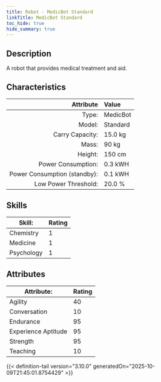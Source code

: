 ```yaml
---
title: Robot - MedicBot Standard
linkTitle: MedicBot Standard
toc_hide: true
hide_summary: true
---
```

<!-- This is generated by the MarsSim HelpGenertor, do not edit. -->

## Description

A robot that provides medical treatment and aid.

## Characteristics

| Attribute      | Value |
|--------:|:------|
|Type:|MedicBot|
|Model:|Standard|
|Carry Capacity:|15.0 kg|
|Mass:|90 kg|
|Height:|150 cm|
|Power Consumption:|0.3 kWH|
|Power Consumption (standby):|0.1 kWH|
|Low Power Threshold:|20.0 %|

## Skills
|Skill:|Rating|
|-------|-------|
|Chemistry|1|
|Medicine|1|
|Psychology|1|

## Attributes
|Attribute:|Rating|
|-------|-------|
|Agility|40|
|Conversation|10|
|Endurance|95|
|Experience Aptitude|95|
|Strength|95|
|Teaching|10|


{{< definition-tail version="3.10.0" generatedOn="2025-10-09T21:45:01.8754429" >}}

